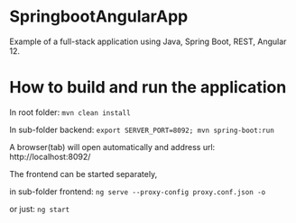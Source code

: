 # SpringbootAngularApp
Example of a full-stack application using Java, Spring Boot, REST, Angular 12.

# How to build and run the application
In root folder: `mvn clean install`

In sub-folder backend: `export SERVER_PORT=8092; mvn spring-boot:run`

A browser(tab) will open automatically and address url: http://localhost:8092/

The frontend can be started separately, 

in sub-folder frontend: `ng serve --proxy-config proxy.conf.json -o`

or just: `ng start`